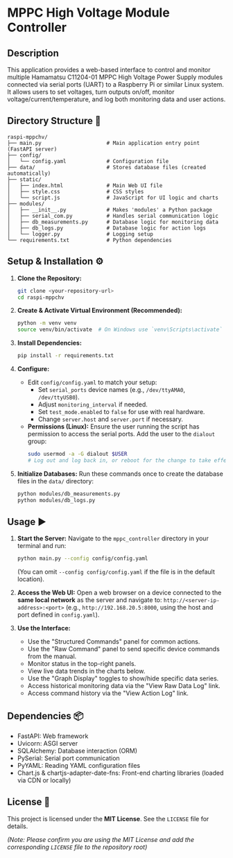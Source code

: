 # MPPC High Voltage Module Controller

## Description

This application provides a web-based interface to control and monitor multiple Hamamatsu C11204-01 MPPC High Voltage Power Supply modules connected via serial ports (UART) to a Raspberry Pi or similar Linux system. It allows users to set voltages, turn outputs on/off, monitor voltage/current/temperature, and log both monitoring data and user actions.

## Directory Structure 📁

```
raspi-mppchv/
├── main.py                     # Main application entry point (FastAPI server)
├── config/
│   └── config.yaml             # Configuration file
├── data/                       # Stores database files (created automatically)
├── static/
│   ├── index.html              # Main Web UI file
│   ├── style.css               # CSS styles
│   └── script.js               # JavaScript for UI logic and charts
├── modules/
│   ├── __init__.py             # Makes 'modules' a Python package
│   ├── serial_com.py           # Handles serial communication logic
│   ├── db_measurements.py      # Database logic for monitoring data
│   ├── db_logs.py              # Database logic for action logs
│   └── logger.py               # Logging setup
└── requirements.txt            # Python dependencies
```

## Setup & Installation ⚙️

1.  **Clone the Repository:**
    ```bash
    git clone <your-repository-url>
    cd raspi-mppchv
    ```

2.  **Create & Activate Virtual Environment (Recommended):**
    ```bash
    python -m venv venv
    source venv/bin/activate  # On Windows use `venv\Scripts\activate`
    ```

3.  **Install Dependencies:**
    ```bash
    pip install -r requirements.txt
    ```

4.  **Configure:**
    * Edit `config/config.yaml` to match your setup:
        * Set `serial_ports` device names (e.g., `/dev/ttyAMA0`, `/dev/ttyUSB0`).
        * Adjust `monitoring_interval` if needed.
        * Set `test_mode.enabled` to `false` for use with real hardware.
        * Change `server.host` and `server.port` if necessary.
    * **Permissions (Linux):** Ensure the user running the script has permission to access the serial ports. Add the user to the `dialout` group:
        ```bash
        sudo usermod -a -G dialout $USER 
        # Log out and log back in, or reboot for the change to take effect.
        ```

5.  **Initialize Databases:**
    Run these commands once to create the database files in the `data/` directory:
    ```bash
    python modules/db_measurements.py
    python modules/db_logs.py
    ```

## Usage ▶️

1.  **Start the Server:**
    Navigate to the `mppc_controller` directory in your terminal and run:
    ```bash
    python main.py --config config/config.yaml
    ```
    (You can omit `--config config/config.yaml` if the file is in the default location).

2.  **Access the Web UI:**
    Open a web browser on a device connected to the **same local network** as the server and navigate to:
    `http://<server-ip-address>:<port>`
    (e.g., `http://192.168.20.5:8000`, using the host and port defined in `config.yaml`).

3.  **Use the Interface:**
    * Use the "Structured Commands" panel for common actions.
    * Use the "Raw Command" panel to send specific device commands from the manual.
    * Monitor status in the top-right panels.
    * View live data trends in the charts below.
    * Use the "Graph Display" toggles to show/hide specific data series.
    * Access historical monitoring data via the "View Raw Data Log" link.
    * Access command history via the "View Action Log" link.

## Dependencies 📦

* FastAPI: Web framework
* Uvicorn: ASGI server
* SQLAlchemy: Database interaction (ORM)
* PySerial: Serial port communication
* PyYAML: Reading YAML configuration files
* Chart.js & chartjs-adapter-date-fns: Front-end charting libraries (loaded via CDN or locally)

## License 📜

This project is licensed under the **MIT License**. See the `LICENSE` file for details.

*(Note: Please confirm you are using the MIT License and add the corresponding `LICENSE` file to the repository root)*
